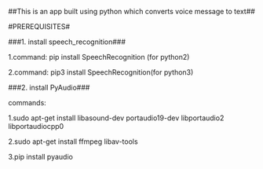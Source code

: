 ##This is an app built using python which converts voice message to text##

#PREREQUISITES#


###1. install  speech_recognition###

  1.command: pip install SpeechRecognition (for python2)

  2.command: pip3 install SpeechRecognition(for python3)



###2. install PyAudio###

commands:

1.sudo apt-get install libasound-dev portaudio19-dev libportaudio2 libportaudiocpp0

2.sudo apt-get install ffmpeg libav-tools

3.pip install pyaudio
